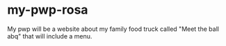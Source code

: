 # my-pwp-rosa
My pwp will be a website about my family food truck called "Meet the ball abq" that will include a menu.  
